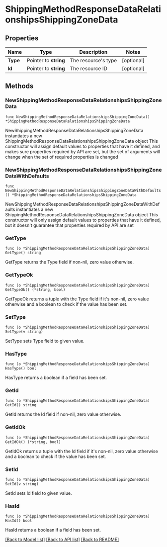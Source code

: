 # ShippingMethodResponseDataRelationshipsShippingZoneData

## Properties

Name | Type | Description | Notes
------------ | ------------- | ------------- | -------------
**Type** | Pointer to **string** | The resource&#39;s type | [optional] 
**Id** | Pointer to **string** | The resource ID | [optional] 

## Methods

### NewShippingMethodResponseDataRelationshipsShippingZoneData

`func NewShippingMethodResponseDataRelationshipsShippingZoneData() *ShippingMethodResponseDataRelationshipsShippingZoneData`

NewShippingMethodResponseDataRelationshipsShippingZoneData instantiates a new ShippingMethodResponseDataRelationshipsShippingZoneData object
This constructor will assign default values to properties that have it defined,
and makes sure properties required by API are set, but the set of arguments
will change when the set of required properties is changed

### NewShippingMethodResponseDataRelationshipsShippingZoneDataWithDefaults

`func NewShippingMethodResponseDataRelationshipsShippingZoneDataWithDefaults() *ShippingMethodResponseDataRelationshipsShippingZoneData`

NewShippingMethodResponseDataRelationshipsShippingZoneDataWithDefaults instantiates a new ShippingMethodResponseDataRelationshipsShippingZoneData object
This constructor will only assign default values to properties that have it defined,
but it doesn't guarantee that properties required by API are set

### GetType

`func (o *ShippingMethodResponseDataRelationshipsShippingZoneData) GetType() string`

GetType returns the Type field if non-nil, zero value otherwise.

### GetTypeOk

`func (o *ShippingMethodResponseDataRelationshipsShippingZoneData) GetTypeOk() (*string, bool)`

GetTypeOk returns a tuple with the Type field if it's non-nil, zero value otherwise
and a boolean to check if the value has been set.

### SetType

`func (o *ShippingMethodResponseDataRelationshipsShippingZoneData) SetType(v string)`

SetType sets Type field to given value.

### HasType

`func (o *ShippingMethodResponseDataRelationshipsShippingZoneData) HasType() bool`

HasType returns a boolean if a field has been set.

### GetId

`func (o *ShippingMethodResponseDataRelationshipsShippingZoneData) GetId() string`

GetId returns the Id field if non-nil, zero value otherwise.

### GetIdOk

`func (o *ShippingMethodResponseDataRelationshipsShippingZoneData) GetIdOk() (*string, bool)`

GetIdOk returns a tuple with the Id field if it's non-nil, zero value otherwise
and a boolean to check if the value has been set.

### SetId

`func (o *ShippingMethodResponseDataRelationshipsShippingZoneData) SetId(v string)`

SetId sets Id field to given value.

### HasId

`func (o *ShippingMethodResponseDataRelationshipsShippingZoneData) HasId() bool`

HasId returns a boolean if a field has been set.


[[Back to Model list]](../README.md#documentation-for-models) [[Back to API list]](../README.md#documentation-for-api-endpoints) [[Back to README]](../README.md)


